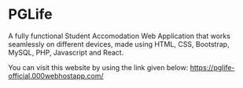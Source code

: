 # PGLife
A fully functional Student Accomodation Web Application that works seamlessly on different devices, made using HTML, CSS, Bootstrap, MySQL, PHP, Javascript and React.

You can visit this website by using the link given below:
https://pglife-official.000webhostapp.com/

